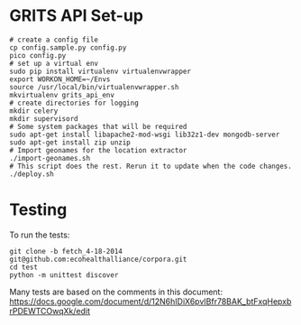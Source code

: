 GRITS API Set-up
================

    # create a config file
    cp config.sample.py config.py
    pico config.py
    # set up a virtual env
    sudo pip install virtualenv virtualenvwrapper
    export WORKON_HOME=~/Envs
    source /usr/local/bin/virtualenvwrapper.sh
    mkvirtualenv grits_api_env
    # create directories for logging
    mkdir celery
    mkdir supervisord
    # Some system packages that will be required
    sudo apt-get install libapache2-mod-wsgi lib32z1-dev mongodb-server
    sudo apt-get install zip unzip
    # Import geonames for the location extractor
    ./import-geonames.sh
    # This script does the rest. Rerun it to update when the code changes.
    ./deploy.sh

Testing
=======

To run the tests:

    git clone -b fetch_4-18-2014 git@github.com:ecohealthalliance/corpora.git
    cd test
    python -m unittest discover

Many tests are based on the comments in this document:
https://docs.google.com/document/d/12N6hIDiX6pvIBfr78BAK_btFxqHepxbrPDEWTCOwqXk/edit
